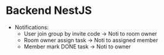 # Backend NestJS

- Notifications:
  - User join group by invite code -> Noti to room owner
  - Room owner assign task -> Noti to assigned member
  - Member mark DONE task -> Noti to owner
